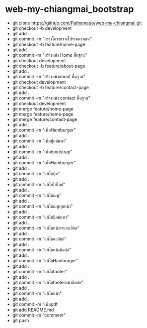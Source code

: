 # web-my-chiangmai_bootstrap
 - git clone https://github.com/Pathamapo/web-my-chiangmai.git
 - git checkout -b development
 - git add .
 - git commit -m "สรางโครงสรางโปรเจคเรมตน"
 - git checkout -b feature/home-page
 - git add .
 - git commit -m "สร้างหน้า Home พื้นฐาน" 
 - git checkout development
 - git checkout -b feature/about-page
 - git add .
 - git commit -m "สร้างหน้าabout พื้นฐาน"
 - git checkout development
 - git checkout -b feature/contact-page
 - git add .
 - git commit -m "สร้างหน้า contact พื้นฐาน"
 - git checkout development
 - git merge feature/home-page
 - git merge feature/home-page
 - git merge feature/contact-page
 - git add .
 - git commit -m "เพิ่มHamburger"
 - git add .
 - git commit -m "เพิ่มปุ่มค้นหา"
 - git add .
 - git commit -m "เพิ่มbootstrap"
 - git add .
 - git commit -m "เพิ่มHamburger"
 - git add .
 - git commit -m "แก้ไขปุ่ม"
 - git add .
 - git commit -m "แก้ไขไฮไลต์"
 - git add .
 - git commit -m "แก้ไขเมนู"  
 - git add .
 - git commit -m "แก้ไขเมนูทุกหน้า"
 - git add .
 - git commit -m "แก้ไขปุ้มค้นหา"  
 - git add .
 - git commit -m "แก้ไขหน้ารายละเอียด"
 - git add .
 - git commit -m "แก้ไขคอลัมม์" 
 - git add .
 - git commit -m "แก้ไขหน้าติดต่อ"
 - git add .
 - git commit -m "แก้ไขHamburger"
 - git add .
 -  git commit -m "แก้ไขfooter"
 - git add .
 - git commit -m "แก้ไขfooterหน้าติดต่อ"
 - git add .
 - git commit -m "แก้ไขหน้า" 
 - git add .
 - git commit -m "เพิ่มpdf
 - git add README.md
 - git commit -m "comment"
 - git push
 